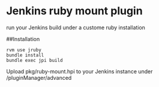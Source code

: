 Jenkins ruby mount plugin
==========

run your Jenkins build under a custome ruby installation

##Installation

    rvm use jruby
    bundle install
    bundle exec jpi build

Upload pkg/ruby-mount.hpi to your Jenkins instance under /pluginManager/advanced
